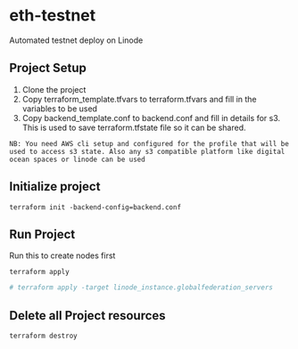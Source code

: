 # eth-testnet

Automated testnet deploy on Linode

## Project Setup

1. Clone the project
2. Copy terraform_template.tfvars to terraform.tfvars and fill in the variables to be used
3. Copy backend_template.conf to backend.conf and fill in details for s3. This is used to save terraform.tfstate file so it can be shared.

`NB: You need AWS cli setup and configured for the profile that will be used to access s3 state. Also any s3 compatible platform like digital ocean spaces or linode can be used`

## Initialize project

`terraform init -backend-config=backend.conf`

## Run Project

Run this to create nodes first

`terraform apply`

```bash
# terraform apply -target linode_instance.globalfederation_servers
```

## Delete all Project resources

`terraform destroy`
